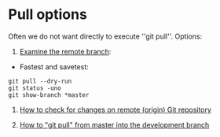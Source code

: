 # Pull options

Often we do not want directly to execute ''git pull''. Options:

1. [Examine the remote branch](https://stackoverflow.com/questions/3258243/check-if-pull-needed-in-git/3278427):

* Fastest and savetest:

```shell
git pull --dry-run
git status -uno
git show-branch *master
```

1. [How to check for changes on remote (origin) Git repository](https://stackoverflow.com/questions/2514270/how-to-check-for-changes-on-remote-origin-git-repository)

1. [How to "git pull" from master into the development branch](https://stackoverflow.com/questions/20101994/how-to-git-pull-from-master-into-the-development-branch)
